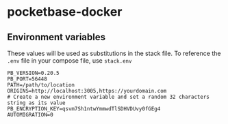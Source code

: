 # pocketbase-docker

## Environment variables
These values will be used as substitutions in the stack file. To reference the `.env` file in your compose file, use `stack.env`
```env
PB_VERSION=0.20.5
PB_PORT=56448
PATH=/path/to/location
ORIGINS=http://localhost:3005,https://yourdomain.com
# Create a new environment variable and set a random 32 characters string as its value
PB_ENCRYPTION_KEY=qsvm7Sh1ntwYmmwdTlSDHVDUvy0fGEg4
AUTOMIGRATION=0
```